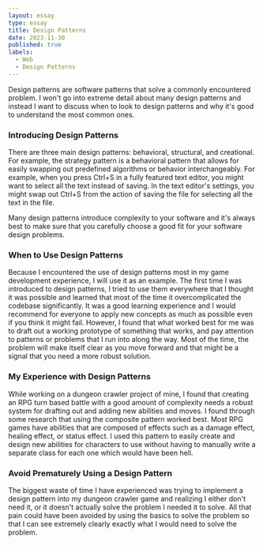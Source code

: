 ```yaml
---
layout: essay
type: essay
title: Design Patterns
date: 2023-11-30
published: true
labels:
  - Web
  - Design Patterns
---
```


Design patterns are software patterns that solve a commonly encountered problem. I won't go into extreme detail about many design patterns and instead I want to discuss when to look to design patterns and why it's good to understand the most common ones.

### Introducing Design Patterns
There are three main design patterns: behavioral, structural, and creational. For example, the strategy pattern is a behavioral pattern that allows for easily swapping out predefined algorithms or behavior interchangeably. For example, when you press Ctrl+S in a fully featured text editor, you might want to select all the text instead of saving. In the text editor's settings, you might swap out Ctrl+S from the action of saving the file for selecting all the text in the file. 

Many design patterns introduce complexity to your software and it's always best to make sure that you carefully choose a good fit for your software design problems.

### When to Use Design Patterns
Because I encountered the use of design patterns most in my game development experience, I will use it as an example. The first time I was introduced to design patterns, I tried to use them everywhere that I thought it was possible and learned that most of the time it overcomplicated the codebase significantly. It was a good learning experience and I would recommend for everyone to apply new concepts as much as possible even if you think it might fail. However, I found that what worked best for me was to draft out a working prototype of something that works, and pay attention to patterns or problems that I run into along the way. Most of the time, the problem will make itself clear as you move forward and that might be a signal that you need a more robust solution.

### My Experience with Design Patterns

While working on a dungeon crawler project of mine, I found that creating an RPG turn based battle with a good amount of complexity needs a robust system for drafting out and adding new abilities and moves. I found through some research that using the composite pattern worked best. Most RPG games have abilities that are composed of effects such as a damage effect, healing effect, or status effect. I used this pattern to easily create and design new abilities for characters to use without having to manually write a separate class for each one which would have been hell.

### Avoid Prematurely Using a Design Pattern
The biggest waste of time I have experienced was trying to implement a design pattern into my dungeon crawler game and realizing I either don't need it, or it doesn't actually solve the problem I needed it to solve. All that pain could have been avoided by using the basics to solve the problem so that I can see extremely clearly exactly what I would need to solve the problem.